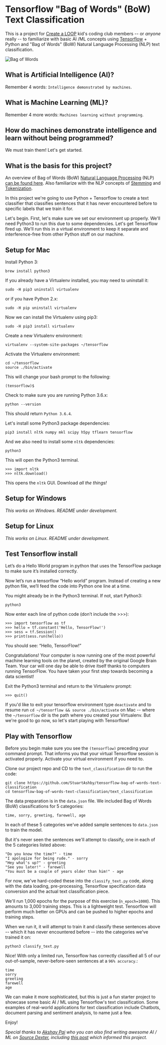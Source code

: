 # Tensorflow "Bag of Words" (BoW) Text Classification
This is a project for [Create a LOOP](https://createaloop.org/) kid's coding club members -- or *anyone* really -- to familiarize with basic AI /ML concepts using [Tensorflow](https://www.tensorflow.org/) + Python and "Bag of Words" (BoW) Natural Language Processing (NLP) text classification. 

![Bag of Words](https://i.ytimg.com/vi/OGK9SHt8SWg/maxresdefault.jpg)

## What is Artificial Intelligence (AI)?
Remember 4 words: ```Intelligence demonstrated by machines```.

## What is Machine Learning (ML)?
Remember 4 more words: ```Machines learning without programming```.

## How do machines demonstrate intelligence and learn without being programmed?
We must train them! Let's get started.

## What is the basis for this project?
An overview of Bag of Words (BoW) [Natural Language Processing](https://en.wikipedia.org/wiki/Natural-language_processing) (NLP) [can be found here](https://ongspxm.github.io/blog/2014/12/bag-of-words-natural-language-processing/). Also familiarize with the NLP concepts of [Stemming](https://nlp.stanford.edu/IR-book/html/htmledition/stemming-and-lemmatization-1.html) and [Tokenization](https://nlp.stanford.edu/IR-book/html/htmledition/tokenization-1.html).

In this project we're going to use Python + Tensorflow to create a text classifier that classifies sentences that it has never encountered before to specific labels that we train it for.

Let's begin. First, let's make sure we set our environment up properly. We'll need Python3 to run this due to some dependencies. Let's get Tensorflow fired up. We'll run this in a virtual environment to keep it separate and interference-free from other Python stuff on our machine.

## Setup for Mac
Install Python 3:
```
brew install python3
```

If you already have a Virtualenv installed, you may need to uninstall it:
```
sudo -H pip3 uninstall virtualenv
```
or if you have Python 2.x:
```
sudo -H pip uninstall virtualenv
```

Now we can install the Virtualenv using pip3:
```
sudo -H pip3 install virtualenv
```

Create a new Virtualenv environment:
```
virtualenv --system-site-packages ~/tensorflow
```

Activate the Virtualenv environment:
```
cd ~/tensorflow
source ./bin/activate
```

This will change your bash prompt to the following:
```
(tensorflow)$
```

Check to make sure you are running Python 3.6.x:
```
python --version
```

This should return ```Python 3.6.4```.

Let's install some Python3 package dependencies:
```
pip3 install nltk numpy mkl scipy h5py tflearn tensorflow
```

And we also need to install some ```nltk``` dependencies:
```
python3
```

This will open the Python3 terminal.
```
>>> import nltk
>>> nltk.download()
```

This opens the ```nltk``` GUI. Download *all the things!* 

## Setup for Windows
*This works on Windows. README under development.*

## Setup for Linux
*This works on Linux. README under development.*

## Test Tensorflow install
Let’s do a Hello World program in python that uses the TensorFlow package to make sure it’s installed correctly.

Now let’s run a tensorflow “Hello world” program. Instead of creating a new python file, we’ll feed the code into Python one line at a time.

You might already be in the Python3 terminal. If not, start Python3:
```
python3
```

Now enter each line of python code (don’t include the >>>):
```
>>> import tensorflow as tf
>>> hello = tf.constant('Hello, TensorFlow!')
>>> sess = tf.Session()
>>> print(sess.run(hello))

```

You should see: “Hello, TensorFlow!” 

Congratulations! Your computer is now running one of the most powerful machine learning tools on the planet, created by the original Google Brain Team. Your car will one day be able to drive itself thanks to computers running TensorFlow. You have taken your first step towards becoming a data scientist!

Exit the Python3 terminal and return to the Virtualenv prompt:
```
>>> quit()
```

If you'd like to exit your tensorflow environment type ```deactivate``` and to resume run ```cd ~/tensorflow && source ./bin/activate``` on Mac -- where the ```~/tensorflow``` dir is the path where you created your Virtualenv. But we're good to go now, so let's start playing with Tensorflow!

## Play with Tensorflow

Before you begin make sure you see the ```(tensorflow)``` preceding your command prompt. That informs you that your virtual Tensorflow session is activated properly. Activate your virtual environment if you need to.

Clone our project repo and CD to the ```text_classification``` dir to run the code:
```
git clone https://github.com/StuartAshby/tensorflow-bag-of-words-text-classification
cd tensorflow-bag-of-words-text-classification/text_classification
```

The data preparation is in the ```data.json``` file. We included Bag of Words (BoW) classifications for 5 categories:

```
time, sorry, greeting, farewell, age
```

In each of these 5 categories we've added sample sentences to ```data.json``` to train the model.

But it's never seen the sentences we'll attempt to classify, one in each of the 5 categories listed above:
```
"Do you know the time?" - time
"I apologize for being rude." - sorry
"Hey what's up?" - greeting
"See you later!" - farewell
"You must be a couple of years older than him!" - age
```

For now, we've hard-coded these into the ```classify_text.py``` code, along with the data loading, pre-processing, Tensorflow specification data conversion and the actual text classification piece.

We'll run 1,000 epochs for the purpose of this exercise (```n_epoch=1000```). This amounts to 3,000 training steps. This is a lightweight test. Tensorflow will perform much better on GPUs and can be pushed to higher epochs and training steps.

When we run it, it will attempt to train it and classify these sentences above -- which it has never encountered before -- into the categories we've trained it on:
```
python3 classify_text.py
```

Nice! With only a limited run, Tensorflow has correctly classified all 5 of our out-of-sample, never-before-seen sentences at a ```96% accuracy```.:
```
time
sorry
greeting
farewell
age
```

We can make it more sophisticated, but this is just a fun starter project to showcase some basic AI / ML using Tensorflow's text classification. Some examples of real-world applications for text classification include Chatbots, document parsing and sentiment analysis, to name just a few.

Enjoy!

*Special thanks to [Akshay Pai](https://github.com/akshaypai) who you can also find writing awesome AI / ML on [Source Dexter](https://sourcedexter.com/author/akshayhpai94/), including [this post](https://sourcedexter.com/tensorflow-text-classification-python/) which informed this project.*
